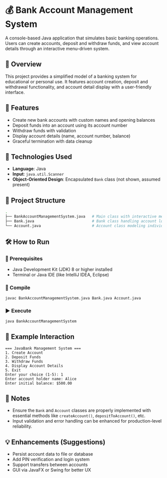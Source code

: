 # 💰 Bank Account Management System

A console-based Java application that simulates basic banking operations. Users can create accounts, deposit and withdraw funds, and view account details through an interactive menu-driven system.

## 🏦 Overview

This project provides a simplified model of a banking system for educational or personal use. It features account creation, deposit and withdrawal functionality, and account detail display with a user-friendly interface.

## 🚀 Features

- Create new bank accounts with custom names and opening balances
- Deposit funds into an account using its account number
- Withdraw funds with validation
- Display account details (name, account number, balance)
- Graceful termination with data cleanup

## 🧱 Technologies Used

- **Language**: Java
- **Input**: `java.util.Scanner`
- **Object-Oriented Design**: Encapsulated `Bank` class (not shown, assumed present)

## 🧩 Project Structure

```bash
.
├── BankAccountManagementSystem.java   # Main class with interactive menu
├── Bank.java                          # Bank class handling account logic
└── Account.java                       # Account class modeling individual accounts
```

## 🛠️ How to Run

### 🧰 Prerequisites
- Java Development Kit (JDK) 8 or higher installed
- Terminal or Java IDE (like IntelliJ IDEA, Eclipse)

### 🔨 Compile
```bash
javac BankAccountManagementSystem.java Bank.java Account.java
```

### ▶️ Execute
```bash
java BankAccountManagementSystem
```

## 📌 Example Interaction

```text
=== JavaBank Management System ===
1. Create Account
2. Deposit Funds
3. Withdraw Funds
4. Display Account Details
5. Exit
Enter your choice (1-5): 1
Enter account holder name: Alice
Enter initial balance: $500.00
```

## 📎 Notes

- Ensure the `Bank` and `Account` classes are properly implemented with essential methods like `createAccount()`, `depositToAccount()`, etc.
- Input validation and error handling can be enhanced for production-level reliability.

## 💡 Enhancements (Suggestions)

- Persist account data to file or database
- Add PIN verification and login system
- Support transfers between accounts
- GUI via JavaFX or Swing for better UX

